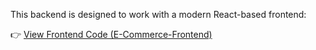 This backend is designed to work with a modern React-based frontend:

👉 [View Frontend Code (E-Commerce-Frontend)](https://github.com/atharvajagtap112/E-Commerce-Frontend)
